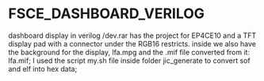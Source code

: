 # FSCE_DASHBOARD_VERILOG
dashboard display in verilog
/dev.rar has the project for EP4CE10 and a TFT display pad with a connector under the RGB16 restricts.
inside we also have the background for the display, lfa.mpg and the .mif file converted from it: lfa.mif;
I used the script my.sh file inside folder jic_generate to convert sof and elf into hex data;
